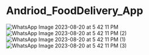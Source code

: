 # Andriod_FoodDelivery_App 
![WhatsApp Image 2023-08-20 at 5 42 11 PM](https://github.com/AkshayC-032/Andriod_FoodDelivery_App/assets/116095614/99cc0b92-f764-479b-a2c7-bc8f2a95029a)
![WhatsApp Image 2023-08-20 at 5 42 11 PM (2)](https://github.com/AkshayC-032/Andriod_FoodDelivery_App/assets/116095614/26bb078f-471d-4a04-91b6-19cbe510327a)
![WhatsApp Image 2023-08-20 at 5 42 11 PM (1)](https://github.com/AkshayC-032/Andriod_FoodDelivery_App/assets/116095614/7eb88bf3-f239-494a-a904-6ee471025561)
![WhatsApp Image 2023-08-20 at 5 42 11 PM (3)](https://github.com/AkshayC-032/Andriod_FoodDelivery_App/assets/116095614/7004047f-6f0d-4425-9479-41fbe016d5c0)

